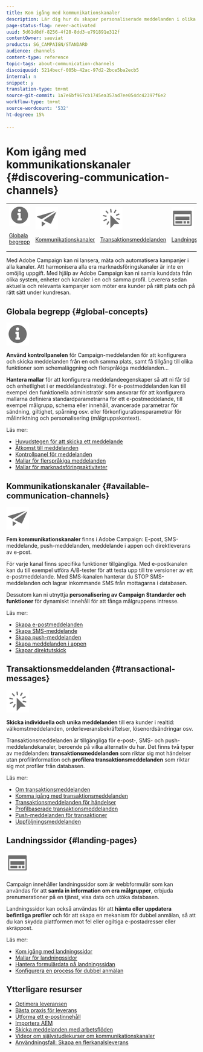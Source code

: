 ```yaml
---
title: Kom igång med kommunikationskanaler
description: Lär dig hur du skapar personaliserade meddelanden i olika kanaler (e-post, push-meddelanden, InApp, SMS och direktreklam). Upptäck hur du använder mallar, skapar landningssidor och kontrollerar beprövade leveransmetoder.
page-status-flag: never-activated
uuid: 5d61d8df-8256-4f28-8dd3-e791891e312f
contentOwner: sauviat
products: SG_CAMPAIGN/STANDARD
audience: channels
content-type: reference
topic-tags: about-communication-channels
discoiquuid: 5214becf-005b-42ac-97d2-2bce5ba2ecb5
internal: n
snippet: y
translation-type: tm+mt
source-git-commit: 1a7e6bf967cb1745ea357ad7ee054dc42397f6e2
workflow-type: tm+mt
source-wordcount: '532'
ht-degree: 15%

---
```



# Kom igång med kommunikationskanaler {#discovering-communication-channels}

<table>
<tr>
<td><img src="assets/do-not-localize/icon_concepts.svg" width="60px"><p><a href="#global-concepts">Globala begrepp</a></p></td>
<td><img src="assets/do-not-localize/icon_channels.svg" width="60px"><p><a href="#available-communication-channels">Kommunikationskanaler</a></p></td>
<td><img src="assets/do-not-localize/icon_transactional.svg" width="60px"><p><a href="#transactional-messages">Transaktionsmeddelanden</a></p></td>
<td><img src="assets/do-not-localize/icon_landing.svg" width="60px"><p><a href="#landing-pages">Landningssidor</a></p></td></tr>
</table>

Med Adobe Campaign kan ni lansera, mäta och automatisera kampanjer i alla kanaler.
Att harmonisera alla era marknadsföringskanaler är inte en omöjlig uppgift. Med hjälp av Adobe Campaign kan ni samla kunddata från olika system, enheter och kanaler i en och samma profil. Leverera sedan aktuella och relevanta kampanjer som möter era kunder på rätt plats och på rätt sätt under kundresan.

## Globala begrepp {#global-concepts}

<img src="assets/do-not-localize/icon_concepts.svg" width="60px">

**Använd kontrollpanelen** för Campaign-meddelanden för att konfigurera och skicka meddelanden från en och samma plats, samt få tillgång till olika funktioner som schemaläggning och flerspråkiga meddelanden...

**Hantera mallar** för att konfigurera meddelandeegenskaper så att ni får tid och enhetlighet i er meddelandestrategi. För e-postmeddelanden kan till exempel den funktionella administratör som ansvarar för att konfigurera mallarna definiera standardparametrarna för ett e-postmeddelande, till exempel målgrupp, schema eller innehåll, avancerade parametrar för sändning, giltighet, spårning osv. eller förkonfigurationsparametrar för målinriktning och personalisering (målgruppskontext).

Läs mer:

* [Huvudstegen för att skicka ett meddelande](../../channels/using/key-steps-to-send-a-message.md)
* [Åtkomst till meddelanden](../../channels/using/accessing-messages.md)
* [Kontrollpanel för meddelanden](../../channels/using/message-dashboard.md)
* [Mallar för flerspråkiga meddelanden](../../channels/using/multilingual-messages-template.md)
* [Mallar för marknadsföringsaktiviteter](../../start/using/marketing-activity-templates.md)

## Kommunikationskanaler {#available-communication-channels}

<img src="assets/do-not-localize/icon_channels.svg"  width="60px">

**Fem kommunikationskanaler** finns i Adobe Campaign: E-post, SMS-meddelande, push-meddelanden, meddelande i appen och direktleverans av e-post.

För varje kanal finns specifika funktioner tillgängliga. Med e-postkanalen kan du till exempel utföra A/B-tester för att testa upp till tre versioner av ett e-postmeddelande. Med SMS-kanalen hanterar du STOP SMS-meddelanden och lagrar inkommande SMS från mottagarna i databasen.

Dessutom kan ni utnyttja **personalisering av Campaign Standarder och funktioner** för dynamiskt innehåll för att fånga målgruppens intresse.

Läs mer:

* [Skapa e-postmeddelanden](../../channels/using/about-emails.md)
* [Skapa SMS-meddelande](../../channels/using/about-sms-messages.md)
* [Skapa push-meddelanden](../../channels/using/about-push-notifications.md)
* [Skapa meddelanden i appen](../../channels/using/about-in-app-messaging.md)
* [Skapar direktutskick](../../channels/using/about-direct-mail.md)

## Transaktionsmeddelanden {#transactional-messages}

<img src="assets/do-not-localize/icon_transactional.svg" width="60px">

**Skicka individuella och unika meddelanden** till era kunder i realtid: välkomstmeddelanden, orderleveransbekräftelser, lösenordsändringar osv.

Transaktionsmeddelanden är tillgängliga för e-post-, SMS- och push-meddelandekanaler, beroende på vilka alternativ du har. Det finns två typer av meddelanden: **transaktionsmeddelanden** som riktar sig mot händelser utan profilinformation och **profilera transaktionsmeddelanden** som riktar sig mot profiler från databasen.

Läs mer:

* [Om transaktionsmeddelanden](../../channels/using/getting-started-with-transactional-msg.md)
* [Komma igång med transaktionsmeddelanden](../../channels/using/getting-started-with-transactional-msg.md)
* [Transaktionsmeddelanden för händelser](../../channels/using/event-transactional-messages.md)
* [Profilbaserade transaktionsmeddelanden](../../channels/using/profile-transactional-messages.md)
* [Push-meddelanden för transaktioner](../../channels/using/transactional-push-notifications.md)
* [Uppföljningsmeddelanden](../../channels/using/follow-up-messages.md)

## Landningssidor {#landing-pages}

<img src="assets/do-not-localize/icon_landing.svg" width="60px">

Campaign innehåller landningssidor som är webbformulär som kan användas för att **samla in information om era målgrupper**, erbjuda prenumerationer på en tjänst, visa data och utöka databasen.

Landningssidor kan också användas för att **hämta eller uppdatera befintliga profiler** och för att skapa en mekanism för dubbel anmälan, så att du kan skydda plattformen mot fel eller ogiltiga e-postadresser eller skräppost.

Läs mer:

* [Kom igång med landningssidor](../../channels/using/getting-started-with-landing-pages.md)
* [Mallar för landningssidor](../../channels/using/landing-page-templates.md)
* [Hantera formulärdata på landningssidan](../../channels/using/managing-landing-page-form-data.md)
* [Konfigurera en process för dubbel anmälan](../../channels/using/setting-up-a-double-opt-in-process.md)

## Ytterligare resurser

* [Optimera leveransen](../../sending/using/about-deliverability.md)
* [Bästa praxis för leverans](../../sending/using/delivery-best-practices.md)
* [Utforma ett e-postinnehåll](../../designing/using/designing-content-in-adobe-campaign.md)
* [Importera AEM](../../integrating/using/creating-email-experience-manager.md)
* [Skicka meddelanden med arbetsflöden](../../automating/using/about-channel-activities.md)
* [Videor om självstudiekurser om kommunikationskanaler](https://docs.adobe.com/content/help/en/campaign-standard-learn/tutorials/communication-channels/email/create-email-from-homepage.html)
* [Användningsfall: Skapa en flerkanalsleverans](../../automating/using/workflow-cross-channel-delivery.md)
